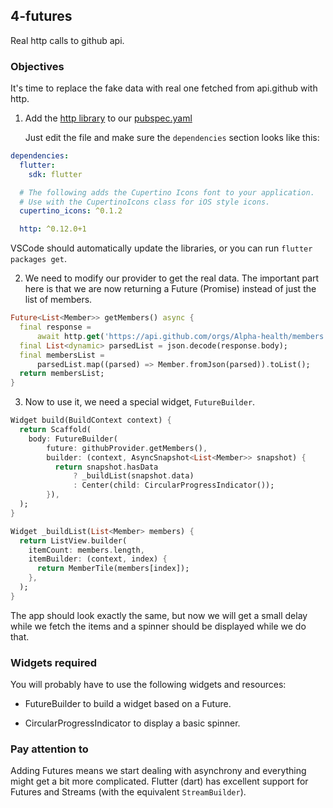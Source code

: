 ## 4-futures

Real http calls to github api.

### Objectives

It's time to replace the fake data with real one fetched from api.github with http.

1. Add the [http library](https://pub.dartlang.org/packages/http) to our [pubspec.yaml](../pubspec.yaml)

   Just edit the file and make sure the `dependencies` section looks like this:

```yaml
dependencies:
  flutter:
    sdk: flutter

  # The following adds the Cupertino Icons font to your application.
  # Use with the CupertinoIcons class for iOS style icons.
  cupertino_icons: ^0.1.2

  http: ^0.12.0+1
```

VSCode should automatically update the libraries, or you can run `flutter packages get`.

2. We need to modify our provider to get the real data. The important part here is that we are now returning a Future (Promise) instead of just the list of members.

```dart
Future<List<Member>> getMembers() async {
  final response =
      await http.get('https://api.github.com/orgs/Alpha-health/members');
  final List<dynamic> parsedList = json.decode(response.body);
  final membersList =
      parsedList.map((parsed) => Member.fromJson(parsed)).toList();
  return membersList;
}
```

3. Now to use it, we need a special widget, `FutureBuilder`.

```dart
Widget build(BuildContext context) {
  return Scaffold(
    body: FutureBuilder(
        future: githubProvider.getMembers(),
        builder: (context, AsyncSnapshot<List<Member>> snapshot) {
          return snapshot.hasData
              ? _buildList(snapshot.data)
              : Center(child: CircularProgressIndicator());
        }),
  );
}

Widget _buildList(List<Member> members) {
  return ListView.builder(
    itemCount: members.length,
    itemBuilder: (context, index) {
      return MemberTile(members[index]);
    },
  );
}
```

The app should look exactly the same, but now we will get a small delay while we fetch the items and a spinner should be displayed while we do that.

### Widgets required

You will probably have to use the following widgets and resources:

- FutureBuilder to build a widget based on a Future.

- CircularProgressIndicator to display a basic spinner.

### Pay attention to

Adding Futures means we start dealing with asynchrony and everything might get a bit more complicated. Flutter (dart) has excellent support for Futures and Streams (with the equivalent `StreamBuilder`).
